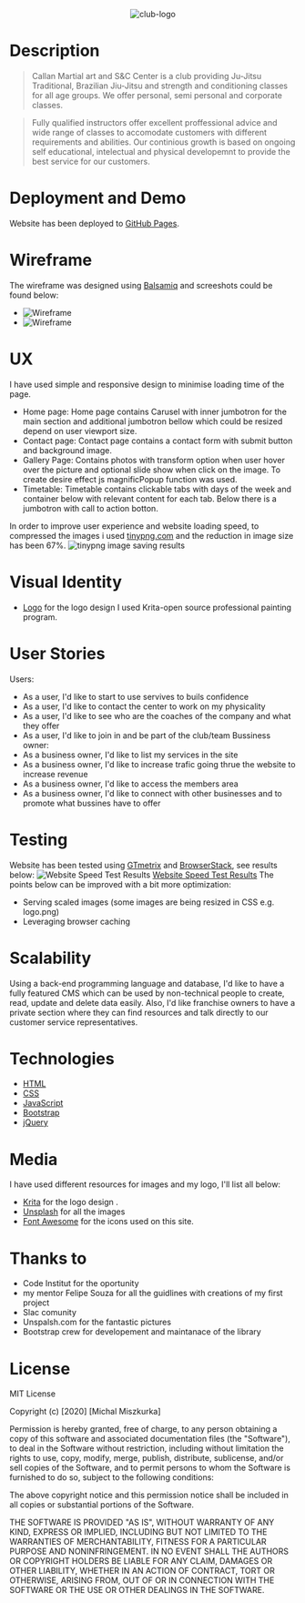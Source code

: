 <p align="center">
  <img src="https://github.com/Miszamm/MS1-project/blob/master/Image/logo2.png?raw=true" alt="club-logo"/>
</p>

# Description

>Callan Martial art and S&C Center is a club providing Ju-Jitsu Traditional, Brazilian Jiu-Jitsu and strength and conditioning classes for all age groups. We offer personal, semi personal and corporate classes.

>Fully qualified instructors offer excellent proffessional advice and wide range of classes to accomodate customers with different requirements and abilities. 
Our continious growth is based on ongoing self educational, intelectual and physical developemnt to provide the best service for our customers.

# Deployment and Demo

Website has been deployed to [GitHub Pages](https://miszamm.github.io/MS1-project/contact.html).

# Wireframe

The wireframe was designed using [Balsamiq](https://balsamiq.com/wireframes/) and screeshots could be found below:

- ![Wireframe](Image/wf1.png)
- ![Wireframe](Image/wf2.png)

# UX

I have used simple and responsive design to minimise loading time of the page.

- Home page: Home page contains Carusel with inner jumbotron for the main section and additional jumbotron bellow which could be resized depend on user viewport size.
- Contact page: Contact page contains a contact form with submit button and background image.
- Gallery Page: Contains photos with transform option when user hover over the picture and optional slide show when click on the image. To create desire effect js magnificPopup function was used.
- Timetable: Timetable contains clickable tabs with days of the week and container below with relevant content for each tab. Below there is a jumbotron with call to action botton.

In order to improve user experience and website loading speed, to  compressed the images i used [tinypng.com](https://tinypng.com/) and the reduction in image size has been 67%.
![tinypng image saving results](Image/tinypng.jpeg)

# Visual Identity

- [Logo](https://krita.org/en/) for the logo design I used Krita-open source professional painting program.

# User Stories
Users:
- As a user, I'd like to start to use servives to buils confidence
- As a user, I'd like to contact the center to work on my physicality
- As a user, I'd like to see who are the coaches of the company and what they offer
- As a user, I'd like to join in and be part of the club/team
Bussiness owner:
- As a business owner, I'd like to list my services in the site
- As a business owner, I'd like to increase trafic going thrue the website to increase revenue
- As a business owner, I'd like to access the members area
- As a business owner, I'd like to connect with other businesses and to promote what bussines have to offer

# Testing

Website has been tested using [GTmetrix](https://gtmetrix.com/reports/miszamm.github.io/uxCtpG3y) and [BrowserStack](), see results below:
![Website Speed Test Results](Image/speedtest.jpeg)
[Website Speed Test Results](https://www.browserstack.com/)
The points below can be improved with a bit more optimization:
- Serving scaled images (some images are being resized in CSS e.g. logo.png)
- Leveraging browser caching

# Scalability

Using a back-end programming language and database, I'd like to have a fully featured CMS which can be used by non-technical people to create, read, update and delete data easily.
Also, I'd like franchise owners to have a private section where they can find resources and talk directly to our customer service representatives.

# Technologies

- [HTML](https://developer.mozilla.org/en-US/docs/Web/HTML)
- [CSS](https://developer.mozilla.org/en-US/docs/Web/CSS)
- [JavaScript](https://www.w3schools.com/js/)
- [Bootstrap](https://getbootstrap.com/)
- [jQuery](https://jquery.com/)

# Media

I have used different resources for images and my logo, I'll list all below:
- [Krita](https://krita.org/en/) for the logo design . 
- [Unsplash](https://unsplash.com) for all the images
- [Font Awesome](https://fontawesome.com) for the icons used on this site.

# Thanks to 

- Code Institut for the oportunity 
- my mentor Felipe Souza for all the guidlines with creations of my first project
- Slac comunity
- Unspalsh.com for the fantastic pictures 
- Bootstrap crew for developement and maintanace of the library

# License

MIT License

Copyright (c) [2020] [Michal Miszkurka]

Permission is hereby granted, free of charge, to any person obtaining a copy
of this software and associated documentation files (the "Software"), to deal
in the Software without restriction, including without limitation the rights
to use, copy, modify, merge, publish, distribute, sublicense, and/or sell
copies of the Software, and to permit persons to whom the Software is
furnished to do so, subject to the following conditions:

The above copyright notice and this permission notice shall be included in all
copies or substantial portions of the Software.

THE SOFTWARE IS PROVIDED "AS IS", WITHOUT WARRANTY OF ANY KIND, EXPRESS OR
IMPLIED, INCLUDING BUT NOT LIMITED TO THE WARRANTIES OF MERCHANTABILITY,
FITNESS FOR A PARTICULAR PURPOSE AND NONINFRINGEMENT. IN NO EVENT SHALL THE
AUTHORS OR COPYRIGHT HOLDERS BE LIABLE FOR ANY CLAIM, DAMAGES OR OTHER
LIABILITY, WHETHER IN AN ACTION OF CONTRACT, TORT OR OTHERWISE, ARISING FROM,
OUT OF OR IN CONNECTION WITH THE SOFTWARE OR THE USE OR OTHER DEALINGS IN THE
SOFTWARE.
